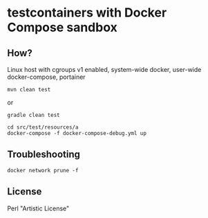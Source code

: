 # testcontainers with Docker Compose sandbox #

## How? ##

Linux host with cgroups v1 enabled, system-wide docker, user-wide docker-compose, portainer

```shell
mvn clean test
```

or

```shell
gradle clean test
```

```shell
cd src/test/resources/a
docker-compose -f docker-compose-debug.yml up
```

## Troubleshooting ##

```shell
docker network prune -f
```

## License ##

Perl "Artistic License"

